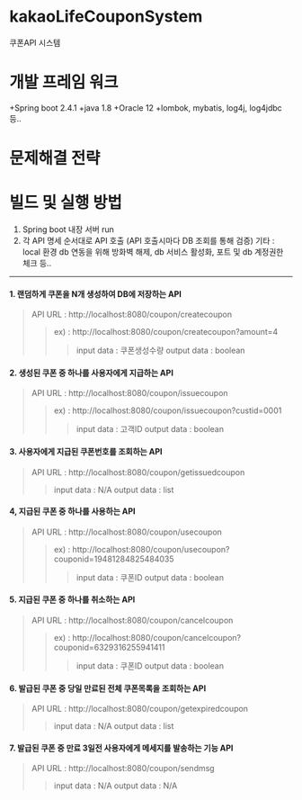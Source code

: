 # kakaoLifeCouponSystem
쿠폰API 시스템

# 개발 프레임 워크
+Spring boot 2.4.1
+java 1.8
+Oracle 12
+lombok, mybatis, log4j, log4jdbc 등..

# 문제해결 전략


# 빌드 및 실행 방법

1. Spring boot 내장 서버 run
2. 각 API 명세 순서대로 API 호출 (API 호출시마다 DB 조회를 통해 검증)
기타 : local 환경 db 연동을 위해 방화벽 해제, db 서비스 활성화, 포트 및 db 계정권한 체크 등..

* * *

#### 1. 랜덤하게 쿠폰을 N개 생성하여 DB에 저장하는 API
> API URL : http://localhost:8080/coupon/createcoupon
> > ex) : http://localhost:8080/coupon/createcoupon?amount=4
> > > input data : 쿠폰생성수량
> > > output data : boolean

#### 2. 생성된 쿠폰 중 하나를 사용자에게 지급하는 API
> API URL : http://localhost:8080/coupon/issuecoupon
> > ex) : http://localhost:8080/coupon/issuecoupon?custid=0001
> > > input data : 고객ID
> > > output data : boolean

#### 3. 사용자에게 지급된 쿠폰번호를 조회하는 API
> API URL : http://localhost:8080/coupon/getissuedcoupon
> > input data : N/A
> > output data : list

#### 4, 지급된 쿠폰 중 하나를 사용하는 API
> API URL : http://localhost:8080/coupon/usecoupon
> > ex) : http://localhost:8080/coupon/usecoupon?couponid=19481284825484035
> > > input data : 쿠폰ID
> > > output data : boolean

#### 5. 지급된 쿠폰 중 하나를 취소하는 API
> API URL : http://localhost:8080/coupon/cancelcoupon
> > ex) : http://localhost:8080/coupon/cancelcoupon?couponid=6329316255941411
> > > input data : 쿠폰ID
> > > output data : boolean

#### 6. 발급된 쿠폰 중 당일 만료된 전체 쿠폰목록을 조회하는 API
> API URL : http://localhost:8080/coupon/getexpiredcoupon
> > input data : N/A
> > output data : list

#### 7. 발급된 쿠폰 중 만료 3일전 사용자에게 메세지를 발송하는 기능 API
> API URL : http://localhost:8080/coupon/sendmsg
> > input data : N/A
> > output data : N/A

